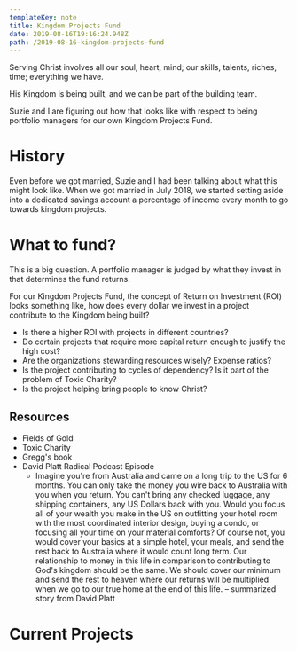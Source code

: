 ```yaml
---
templateKey: note
title: Kingdom Projects Fund
date: 2019-08-16T19:16:24.948Z
path: /2019-08-16-kingdom-projects-fund
---
```


Serving Christ involves all our soul, heart, mind; our skills, talents, riches, time; everything we have.

His Kingdom is being built, and we can be part of the building team.

Suzie and I are figuring out how that looks like with respect to being portfolio managers for our own Kingdom Projects Fund.

# History

Even before we got married, Suzie and I had been talking about what this might look like. When we got married in July 2018, we started setting aside into a dedicated savings account a percentage of income every month to go towards kingdom projects.

# What to fund?

This is a big question. A portfolio manager is judged by what they invest in that determines the fund returns.

For our Kingdom Projects Fund, the concept of Return on Investment (ROI) looks something like, how does every dollar we invest in a project contribute to the Kingdom being built?

- Is there a higher ROI with projects in different countries?
- Do certain projects that require more capital return enough to justify the high cost?
- Are the organizations stewarding resources wisely? Expense ratios?
- Is the project contributing to cycles of dependency? Is it part of the problem of Toxic Charity?
- Is the project helping bring people to know Christ?

## Resources

- Fields of Gold
- Toxic Charity
- Gregg's book
- David Platt Radical Podcast Episode
  - Imagine you're from Australia and came on a long trip to the US for 6 months. You can only take the money you wire back to Australia with you when you return. You can't bring any checked luggage, any shipping containers, any US Dollars back with you. Would you focus all of your wealth you make in the US on outfitting your hotel room with the most coordinated interior design, buying a condo, or focusing all your time on your material comforts? Of course not, you would cover your basics at a simple hotel, your meals, and send the rest back to Australia where it would count long term. Our relationship to money in this life in comparison to contributing to God's kingdom should be the same. We should cover our minimum and send the rest to heaven where our returns will be multiplied when we go to our true home at the end of this life. – summarized story from David Platt

# Current Projects
